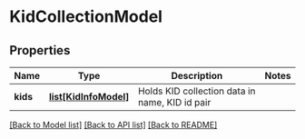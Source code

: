 # KidCollectionModel

## Properties
Name | Type | Description | Notes
------------ | ------------- | ------------- | -------------
**kids** | [**list[KidInfoModel]**](KidInfoModel.md) | Holds KID collection data in name, KID id pair | 

[[Back to Model list]](../README.md#documentation-for-models) [[Back to API list]](../README.md#documentation-for-api-endpoints) [[Back to README]](../README.md)


